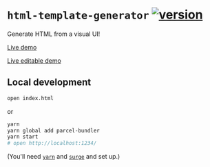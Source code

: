 # `html-template-generator` [![version](https://img.shields.io/github/release/hchiam/html-template-generator)](https://github.com/hchiam/html-template-generator/releases)

Generate HTML from a visual UI!

[Live demo](https://html-template-generator.surge.sh)

[Live editable demo](https://codepen.io/hchiam/pen/jOBOaqm)

## Local development

```bash
open index.html
```

or

```bash
yarn
yarn global add parcel-bundler
yarn start
# open http://localhost:1234/
```

(You'll need [`yarn`](https://github.com/hchiam/learning-yarn) and [`surge`](https://github.com/hchiam/learning-surge) and set up.)
